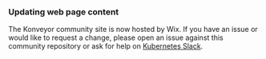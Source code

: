 
### Updating web page content

The Konveyor community site is now hosted by Wix. If you have an issue or would like to request a change, please open an issue against this community repository or ask for help on [Kubernetes Slack](http://slack.k8s.io). 
